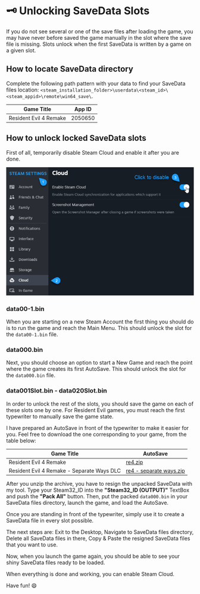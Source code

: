 # :old_key: Unlocking SaveData Slots

If you do not see several or one of the save files after loading the game, you may have never before saved the game manually in the slot where the save file is missing. Slots unlock when the first SaveData is written by a game on a given slot.

## How to locate SaveData directory

Complete the following path pattern with your data to find your SaveData files location: `<steam_installation_folder>\userdata\<steam_id>\<steam_appid>\remote\win64_save\`.

| Game Title                | App ID  |
|---------------------------|---------|
| Resident Evil 4 Remake    | 2050650 |

## How to unlock locked SaveData slots

First of all, temporarily disable Steam Cloud and enable it after you are done.

<img src="https://github.com/mi5hmash/LimebrellaSharp/blob/main/.resources/images/How to%20disable%20steam%20cloud.png" alt="How to disable steam cloud"/>

### data00-1.bin
When you are starting on a new Steam Account the first thing you should do is to run the game and reach the Main Menu. This should unlock the slot for the `data00-1.bin` file.

### data000.bin
Next, you should choose an option to start a New Game and reach the point where the game creates its first AutoSave. This should unlock the slot for the `data000.bin` file.

### data001Slot.bin - data020Slot.bin
In order to unlock the rest of the slots, you should save the game on each of these slots one by one. For Resident Evil games, you must reach the first typewriter to manually save the game state.

I have prepared an AutoSave in front of the typewriter to make it easier for you. Feel free to download the one corresponding to your game, from the table below:

| Game Title                | AutoSave  |
|---------------------------|-----------|
| Resident Evil 4 Remake    | <a href="https://github.com/mi5hmash/LimebrellaSharp/raw/main/.resources/Save%20Files/re4.zip" target="_blank">re4.zip</a> |
| Resident Evil 4 Remake - Separate Ways DLC | <a href="https://github.com/mi5hmash/LimebrellaSharp/raw/main/.resources/Save%20Files/re4%20-%20separate%20ways.zip" target="_blank">re4 - separate ways.zip</a> |

After you unzip the archive, you have to resign the unpacked SaveData with my tool. Type your Steam32_ID into the **"Steam32_ID (OUTPUT)"** TextBox and push the **"Pack All"** button. Then, put the packed `data000.bin` in your SaveData files directory, launch the game, and load the AutoSave.

Once you are standing in front of the typewriter, simply use it to create a SaveData file in every slot possible.
  
The next steps are: Exit to the Desktop, Navigate to SaveData files directory, Delete all SaveData files in there, Copy & Paste the resigned SaveData files that you want to use.  
  
Now, when you launch the game again, you should be able to see your shiny SaveData files ready to be loaded.

When everything is done and working, you can enable Steam Cloud.

Have fun! :smile:
